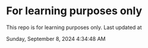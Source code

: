 # For learning purposes only
This repo is for learning purposes only.
Last updated at

Sunday, September 8, 2024 4:34:48 AM

